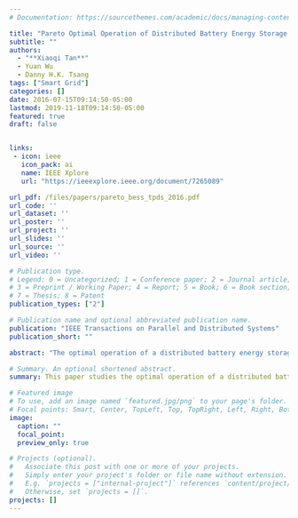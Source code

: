```yaml
---
# Documentation: https://sourcethemes.com/academic/docs/managing-content/

title: "Pareto Optimal Operation of Distributed Battery Energy Storage Systems for Energy Arbitrage under Dynamic Pricing"
subtitle: ""
authors:
  - "**Xiaoqi Tan**"
  - Yuan Wu
  - Danny H.K. Tsang
tags: ["Smart Grid"]
categories: []
date: 2016-07-15T09:14:50-05:00
lastmod: 2019-11-18T09:14:50-05:00
featured: true
draft: false


links:
 - icon: ieee
   icon_pack: ai
   name: IEEE Xplore
   url: "https://ieeexplore.ieee.org/document/7265089"

url_pdf: /files/papers/pareto_bess_tpds_2016.pdf
url_code: ''
url_dataset: ''
url_poster: ''
url_project: ''
url_slides: ''
url_source: ''
url_video: ''

# Publication type.
# Legend: 0 = Uncategorized; 1 = Conference paper; 2 = Journal article;
# 3 = Preprint / Working Paper; 4 = Report; 5 = Book; 6 = Book section;
# 7 = Thesis; 8 = Patent
publication_types: ["2"]

# Publication name and optional abbreviated publication name.
publication: "IEEE Transactions on Parallel and Distributed Systems"
publication_short: ""

abstract: "The optimal operation of a distributed battery energy storage system (BESS) for energy arbitrage under dynamic pricing is studied in this paper, and the Pareto optimal arbitrage policy that balances the economic value and lifetime tradeoff of the BESS is obtained. Specifically, the lifetime performance of the BESS is represented by its average lifetime, i.e., the average operational duration within which its capacity stays above a certain threshold, and the value performance of the BESS is defined as the total average arbitrage value within its entire lifetime. We propose a constrained stochastic shortest path (CSSP) model to characterize the optimal value-lifetime performance pair. By exploiting the hidden structure of this CSSP problem, an efficient parallel algorithm is proposed to compute the optimal policy. We further prove the condition under which the optimal policy is Pareto optimal. This implies that the achievable optimal value-lifetime performance pair is globally optimal as long as the system-wide utility is monotonically increasing in both the value performance and the lifetime performance. We validate our proposed model and algorithm via real battery specifications and electricity market data, and the results show promising insights for both infrastructure planning and operational management of BESSs in practice."

# Summary. An optional shortened abstract.
summary: This paper studies the optimal operation of a distributed battery energy storage system for energy arbitrage under dynamic pricing, and the Pareto-optimal arbitrage policy is obtained.

# Featured image
# To use, add an image named `featured.jpg/png` to your page's folder.
# Focal points: Smart, Center, TopLeft, Top, TopRight, Left, Right, BottomLeft, Bottom, BottomRight.
image:
  caption: ""
  focal_point:
  preview_only: true

# Projects (optional).
#   Associate this post with one or more of your projects.
#   Simply enter your project's folder or file name without extension.
#   E.g. `projects = ["internal-project"]` references `content/project/deep-learning/index.md`.
#   Otherwise, set `projects = []`.
projects: []
---
```

